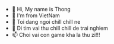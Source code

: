 - 👋 Hi, My name is Thong
- 👀 I'm from VietNam
- 🌱 Toi dang ngoi chill chill ne
- 💞️ Di tim vai thu chill chill de trai nghiem
- 📫 Choi vai con game kha la thu zi!!!

